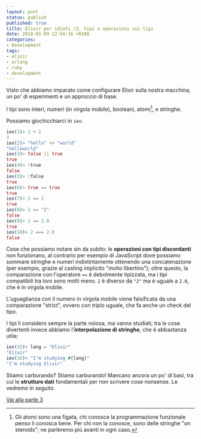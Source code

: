 ```yaml
---
layout: post
status: publish
published: true
title: Elixir per idioti /2, tipi e operazioni sui tipi
date: 2018-01-09 22:54:16 +0100
categories:
- Development
tags:
- elixir
- erlang
- ruby
- development
---
```


Visto che abbiamo imparato come configurare Elixir sulla nostra macchina, un po' di esperimenti e un approccio di base.

I tipi sono interi, numeri (in virgola mobile), booleani, atomi[^1], e stringhe.

Possiamo giochicchiarci in `iex`:

```elixir
iex(1)> 1 + 2
3
iex(2)> "hello" <> "world"
"helloworld"
iex(3)> false || true
true
iex(4)> !true
false
iex(5)> !false
true
iex(6)> true == true
true
iex(7)> 2 == 2
true
iex(8)> 2 == "2"
false
iex(9)> 2 == 2.0
true
iex(10)> 2 === 2.0
false
```

Cose che possiamo notare sin da subito: le **operazioni con tipi discordanti** non funzionano, al contrario per esempio di JavaScript dove possiamo sommare stringhe e numeri indistintamente ottenendo una concatenazione (per esempio, grazie al casting implicito "molto libertino"); oltre questo, la comparazione con l'operatore `==` è debolmente tipizzata, ma i tipi compatibili tra loro sono molti meno. `2` è diverso da `"2"` ma è uguale a `2.0`, che è in virgola mobile.

L'uguaglianza con il numero in virgola mobile viene falsificata da una comparazione "strict", ovvero con triplo uguale, che fa anche un check del tipo.

I tipi li considero sempre la parte noiosa, ma vanno studiati; tra le cose divertenti invece abbiamo l'**interpolazione di stringhe**, che è abbastanza utile:

```elixir
iex(15)> lang = "Elixir"
"Elixir"
iex(16)> "I'm studying #{lang}"
"I'm studying Elixir"
```

Stiamo carburando? Stiamo carburando! Mancano ancora un po' di basi, tra cui le **strutture dati** fondamentali per non scrivere cose nonsense. Le vedremo in seguito.

[Vai alla parte 3](http://dottorblaster.it/2018/02/elixir-for-dummies-3/)

[^1]: Gli atomi sono una figata, chi conosce la programmazione funzionale penso li conosca bene. Per chi non la conosce, sono delle stringhe "on steroids"; ne parleremo più avanti in ogni caso.
